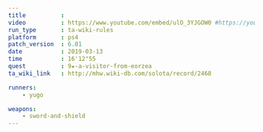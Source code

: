 ```yaml
---
title          :
video          : https://www.youtube.com/embed/ulO_3YJGOW0 #https://youtu.be/ulO_3YJGOW0
run_type       : ta-wiki-rules
platform       : ps4
patch_version  : 6.01
date           : 2019-03-13
time           : 16'12"55
quest          : 9★-a-visitor-from-eorzea
ta_wiki_link   : http://mhw.wiki-db.com/solota/record/2468

runners:
    - yugo

weapons:
    - sword-and-shield
---
```

